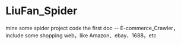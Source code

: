 # LiuFan_Spider
mine some spider project code
the first doc -- E-commerce_Crawler，include some shopping web，like Amazon、ebay、1688，etc
